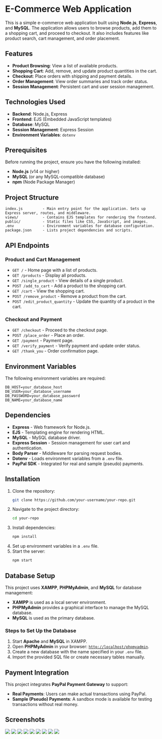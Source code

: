 # E-Commerce Web Application

This is a simple e-commerce web application built using **Node.js**, **Express**, and **MySQL**. The application allows users to browse products, add them to a shopping cart, and proceed to checkout. It also includes features like product search, cart management, and order placement.

## Features

- **Product Browsing**: View a list of available products.
- **Shopping Cart**: Add, remove, and update product quantities in the cart.
- **Checkout**: Place orders with shipping and payment details.
- **Order Management**: View order summaries and track order status.
- **Session Management**: Persistent cart and user session management.

## Technologies Used

- **Backend**: Node.js, Express
- **Frontend**: EJS (Embedded JavaScript templates)
- **Database**: MySQL
- **Session Management**: Express Session
- **Environment Variables**: `dotenv`

## Prerequisites

Before running the project, ensure you have the following installed:

- **Node.js** (v14 or higher)
- **MySQL** (or any MySQL-compatible database)
- **npm** (Node Package Manager)

## Project Structure

```
index.js         - Main entry point for the application. Sets up Express server, routes, and middleware.
views/           - Contains EJS templates for rendering the frontend.
public/          - Static files like CSS, JavaScript, and images.
.env             - Environment variables for database configuration.
package.json     - Lists project dependencies and scripts.
```

## API Endpoints

### Product and Cart Management
- `GET /` - Home page with a list of products.
- `GET /products` - Display all products.
- `GET /single_product` - View details of a single product.
- `POST /add_to_cart` - Add a product to the shopping cart.
- `GET /cart` - View the shopping cart.
- `POST /remove_product` - Remove a product from the cart.
- `POST /edit_product_quantity` - Update the quantity of a product in the cart.

### Checkout and Payment
- `GET /checkout` - Proceed to the checkout page.
- `POST /place_order` - Place an order.
- `GET /payment` - Payment page.
- `GET /verify_payment` - Verify payment and update order status.
- `GET /thank_you` - Order confirmation page.

## Environment Variables

The following environment variables are required:

```
DB_HOST=your_database_host
DB_USER=your_database_username
DB_PASSWORD=your_database_password
DB_NAME=your_database_name
```

## Dependencies

- **Express** - Web framework for Node.js.
- **EJS** - Templating engine for rendering HTML.
- **MySQL** - MySQL database driver.
- **Express Session** - Session management for user cart and authentication.
- **Body Parser** - Middleware for parsing request bodies.
- **Dotenv** - Loads environment variables from a `.env` file.
- **PayPal SDK** - Integrated for real and sample (pseudo) payments.

## Installation

1. Clone the repository:
   ```sh
   git clone https://github.com/your-username/your-repo.git
   ```
2. Navigate to the project directory:
   ```sh
   cd your-repo
   ```
3. Install dependencies:
   ```sh
   npm install
   ```
4. Set up environment variables in a `.env` file.
5. Start the server:
   ```sh
   npm start
   ```

## Database Setup

This project uses **XAMPP**, **PHPMyAdmin**, and **MySQL** for database management:

- **XAMPP** is used as a local server environment.
- **PHPMyAdmin** provides a graphical interface to manage the MySQL database.
- **MySQL** is used as the primary database.

### Steps to Set Up the Database

1. Start **Apache** and **MySQL** in XAMPP.
2. Open **PHPMyAdmin** in your browser: [`http://localhost/phpmyadmin`](http://localhost/phpmyadmin).
3. Create a new database with the name specified in your `.env` file.
4. Import the provided SQL file or create necessary tables manually.

## Payment Integration

This project integrates **PayPal Payment Gateway** to support:
- **Real Payments**: Users can make actual transactions using PayPal.
- **Sample (Pseudo) Payments**: A sandbox mode is available for testing transactions without real money.

## Screenshots
![](screenshots/1.png)
![](screenshots/2.png)
![](screenshots/3.png)
![](screenshots/4.png)
![](screenshots/5.png)
![](screenshots/6.png)
![](screenshots/7.png)
![](screenshots/8.png)
![](screenshots/9.png)


